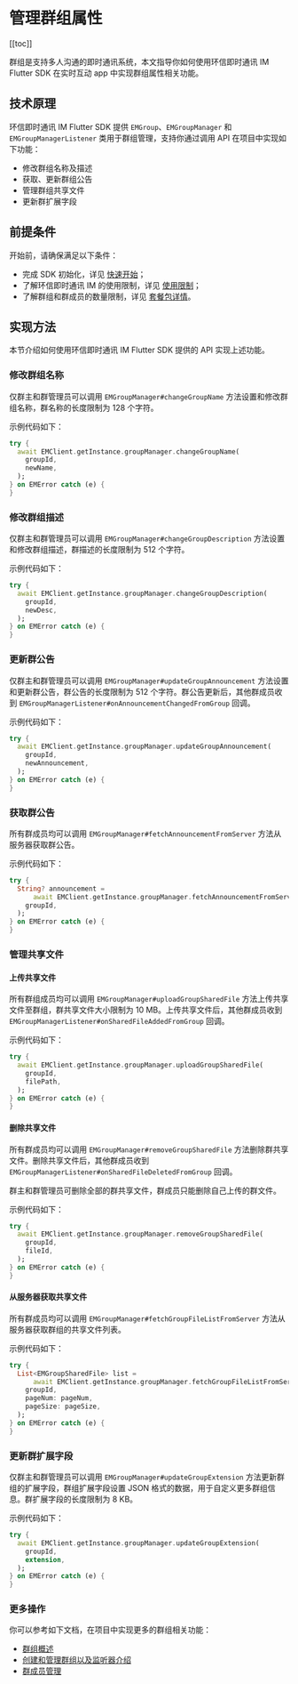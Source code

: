 # 管理群组属性

[[toc]]

群组是支持多人沟通的即时通讯系统，本文指导你如何使用环信即时通讯 IM Flutter SDK 在实时互动 app 中实现群组属性相关功能。

## 技术原理

环信即时通讯 IM Flutter SDK 提供 `EMGroup`、`EMGroupManager` 和 `EMGroupManagerListener` 类用于群组管理，支持你通过调用 API 在项目中实现如下功能：

- 修改群组名称及描述
- 获取、更新群组公告
- 管理群组共享文件
- 更新群扩展字段

## 前提条件

开始前，请确保满足以下条件：

- 完成 SDK 初始化，详见 [快速开始](https://docs-im.easemob.com/ccim/flutter/quickstart)；
- 了解环信即时通讯 IM 的使用限制，详见 [使用限制](https://docs-im.easemob.com/ccim/limitation)；
- 了解群组和群成员的数量限制，详见 [套餐包详情](https://www.easemob.com/pricing/im)。

## 实现方法

本节介绍如何使用环信即时通讯 IM Flutter SDK 提供的 API 实现上述功能。

### 修改群组名称

仅群主和群管理员可以调用 `EMGroupManager#changeGroupName` 方法设置和修改群组名称，群名称的长度限制为 128 个字符。

示例代码如下：

```dart
try {
  await EMClient.getInstance.groupManager.changeGroupName(
    groupId,
    newName,
  );
} on EMError catch (e) {
}
```

### 修改群组描述

仅群主和群管理员可以调用 `EMGroupManager#changeGroupDescription` 方法设置和修改群组描述，群描述的长度限制为 512 个字符。

示例代码如下：

```dart
try {
  await EMClient.getInstance.groupManager.changeGroupDescription(
    groupId,
    newDesc,
  );
} on EMError catch (e) {
}
```

### 更新群公告

仅群主和群管理员可以调用 `EMGroupManager#updateGroupAnnouncement` 方法设置和更新群公告，群公告的长度限制为 512 个字符。群公告更新后，其他群成员收到 `EMGroupManagerListener#onAnnouncementChangedFromGroup` 回调。

示例代码如下：

```dart
try {
  await EMClient.getInstance.groupManager.updateGroupAnnouncement(
    groupId,
    newAnnouncement,
  );
} on EMError catch (e) {
}
```

### 获取群公告

所有群成员均可以调用 `EMGroupManager#fetchAnnouncementFromServer` 方法从服务器获取群公告。

示例代码如下：

```dart
try {
  String? announcement =
      await EMClient.getInstance.groupManager.fetchAnnouncementFromServer(
    groupId,
  );
} on EMError catch (e) {
}
```

### 管理共享文件

#### 上传共享文件

所有群组成员均可以调用 `EMGroupManager#uploadGroupSharedFile` 方法上传共享文件至群组，群共享文件大小限制为 10 MB。上传共享文件后，其他群成员收到 `EMGroupManagerListener#onSharedFileAddedFromGroup` 回调。

示例代码如下：

```dart
try {
  await EMClient.getInstance.groupManager.uploadGroupSharedFile(
    groupId,
    filePath,
  );
} on EMError catch (e) {
}
```

#### 删除共享文件

所有群成员均可以调用 `EMGroupManager#removeGroupSharedFile` 方法删除群共享文件。删除共享文件后，其他群成员收到 `EMGroupManagerListener#onSharedFileDeletedFromGroup` 回调。

群主和群管理员可删除全部的群共享文件，群成员只能删除自己上传的群文件。

示例代码如下：

```dart
try {
  await EMClient.getInstance.groupManager.removeGroupSharedFile(
    groupId,
    fileId,
  );
} on EMError catch (e) {
}
```

#### 从服务器获取共享文件

所有群成员均可以调用 `EMGroupManager#fetchGroupFileListFromServer` 方法从服务器获取群组的共享文件列表。

示例代码如下：

```dart
try {
  List<EMGroupSharedFile> list =
      await EMClient.getInstance.groupManager.fetchGroupFileListFromServer(
    groupId,
    pageNum: pageNum,
    pageSize: pageSize,
  );
} on EMError catch (e) {
}
```

### 更新群扩展字段

仅群主和群管理员可以调用 `EMGroupManager#updateGroupExtension` 方法更新群组的扩展字段，群组扩展字段设置 JSON 格式的数据，用于自定义更多群组信息。群扩展字段的长度限制为 8 KB。

示例代码如下：

```dart
try {
  await EMClient.getInstance.groupManager.updateGroupExtension(
    groupId,
    extension,
  );
} on EMError catch (e) {
}
```

### 更多操作

你可以参考如下文档，在项目中实现更多的群组相关功能：

- [群组概述](https://docs-im.easemob.com/ccim/flutter/group1)
- [创建和管理群组以及监听器介绍](https://docs-im.easemob.com/ccim/flutter/group2)
- [群成员管理](https://docs-im.easemob.com/ccim/flutter/group3)
